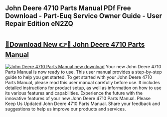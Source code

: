 ## John Deere 4710 Parts Manual PDf Free Download - Part-Euq Service Owner Guide - User Repair Edition eN2ZQ

# <h2><a href="http://bc90842.oget.top/?id=John+Deere+4710+Parts+Manual">🔗Download New 👉🔴 John Deere 4710 Parts Manual</a></h2>

[![John Deere 4710 Parts Manual new download](https://i.imgur.com/5g1atiW.png)](http://bc90842.oget.top/?id=John+Deere+4710+Parts+Manual)
Your new John Deere 4710 Parts Manual is now ready to use. This user manual provides a step-by-step guide to help you get started. To get started with your John Deere 4710 Parts Manual, please read this user manual carefully before use. It includes detailed instructions for product setup, as well as information on how to use its various features and capabilities. Experience the future with the innovative features of your new John Deere 4710 Parts Manual. Please Keep Us Updated John Deere 4710 Parts Manual. Share your feedback and suggestions to help us improve our products and services.
